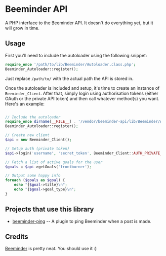 Beeminder API
=============

A PHP interface to the Beeminder API. It doesn't do everything yet, but it will
grow in time.


Usage
-----

First you'll need to include the autoloader using the following snippet:

```php
require_once '/path/to/lib/Beeminder/Autoloader.class.php';
Beeminder_Autoloader::register();
```

Just replace `/path/to/` with the actual path the API is stored in.

Once the autoloader is included and setup, it's time to create an instance of
`Beeminder_Client`. After that, simply login using authorisation tokens (either
OAuth or the private API token) and then call whatever method(s) you
want. Here's an example:

```php

// Include the autoloader
require_once dirname(__FILE__) . '/vendor/beeminder-api/lib/Beeminder/Autoloader.class.php';
Beeminder_Autoloader::register();

// Create new client
$api = new Beeminder_Client();

// Setup auth (private token)
$api->login('username', 'secret_token', Beeminder_Client::AUTH_PRIVATE_TOKEN);

// Fetch a list of active goals for the user
$goals = $api->getGoals('frontburner');

// Output some happy info
foreach ($goals as $goal) {
    echo "{$goal->title}\n";
    echo "{$goal->goal_type}\n";
}

```


Projects that use this library
------------------------------

* [beeminder-ping](http://github.com/sodaware/beeminder-ping/) -- A plugin to
  ping Beeminder when a post is made.


Credits
-------

[Beeminder](https://www.beeminder.com/) is pretty neat. You should use it :)
